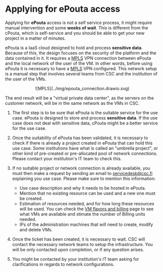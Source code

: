 # Applying for ePouta access

Applying for **ePouta** access is not a self service process, it might require manual intervention and some **weeks of wait**. This is different from the cPouta, which is self-service and you should be able to get your new project in a matter of minutes. 

ePouta is a IaaS cloud designed to hold and process **sensitive data**. Because of this, the design focuses on the security of the platform and the data contained in it. It requires a [MPLS](https://en.wikipedia.org/wiki/Multiprotocol_Label_Switching) VPN connection between ePouta and the local network of the user of the VM. In other words, before using ePouta it is necessary to have a [MPLS](https://en.wikipedia.org/wiki/Multiprotocol_Label_Switching) VPN configured. This network setup is a manual step that involves several teams from CSC and the institution of the user of the VMs.

<center>![MPLS](../img/epouta_connection.drawio.svg)</center>

The end result will be a "virtual private data center", as the servers on the customer network, will be in the same network as the VMs in CSC.

1. The first step is to be sure that ePouta is the suitable service for the use case. ePouta is designed to store and process **sensitive data**. If the use case does not deal with sensitive data, cPouta might be a better service for the use case.

1. Once the suitability of ePouta has been validated, it is necessary to check if there is already a project created in ePouta that can hold this use case. Some institutions have what is called an "umbrella project", or other kind of pre-created or pre-allocated pool of network connections. Please contact your institution's IT team to check this.

1. If no suitable project or network connection is already available, you must then make a request by sending an email to <servicedesk@csc.fi> explaining you use case. Please make sure to mention this information:

    * Use case description and why it needs to be hosted in ePouta.
    * Mention that no existing resource can be used and a new one must be created.
    * Estimation of resources needed, and for how long these resources will be used. You can check the [VM flavors and billing](vm-flavors-and-billing.md#epouta-flavors) page to see what VMs are available and stimate the number of Billing units needed.
    * IPs of the administration machines that will need to create, modify and delete VMs.

1. Once the ticket has been created, it is necessary to wait. CSC will contact the necessary network teams to setup the infrastructure. You will be only contacted upon completion, or if any question arises.

1. You might be contacted by your institution's IT team asking for clarifications in regards to network configurations.
